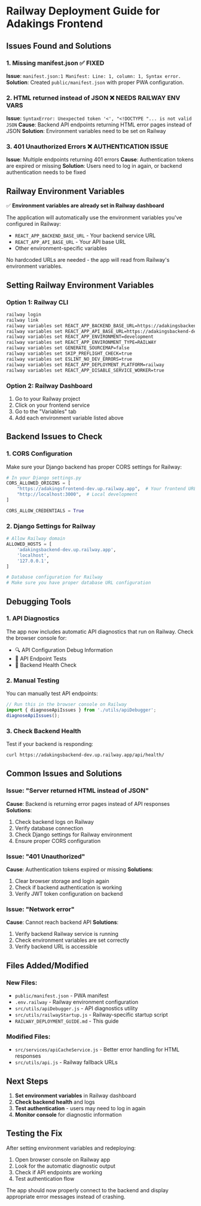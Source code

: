 # Railway Deployment Guide for Adakings Frontend

## Issues Found and Solutions

### 1. **Missing manifest.json** ✅ FIXED
**Issue**: `manifest.json:1 Manifest: Line: 1, column: 1, Syntax error.`
**Solution**: Created `public/manifest.json` with proper PWA configuration.

### 2. **HTML returned instead of JSON** ❌ NEEDS RAILWAY ENV VARS
**Issue**: `SyntaxError: Unexpected token '<', "<!DOCTYPE "... is not valid JSON`
**Cause**: Backend API endpoints returning HTML error pages instead of JSON
**Solution**: Environment variables need to be set on Railway

### 3. **401 Unauthorized Errors** ❌ AUTHENTICATION ISSUE
**Issue**: Multiple endpoints returning 401 errors
**Cause**: Authentication tokens are expired or missing
**Solution**: Users need to log in again, or backend authentication needs to be fixed

## Railway Environment Variables

✅ **Environment variables are already set in Railway dashboard**

The application will automatically use the environment variables you've configured in Railway:
- `REACT_APP_BACKEND_BASE_URL` - Your backend service URL
- `REACT_APP_API_BASE_URL` - Your API base URL
- Other environment-specific variables

No hardcoded URLs are needed - the app will read from Railway's environment variables.

## Setting Railway Environment Variables

### Option 1: Railway CLI
```bash
railway login
railway link
railway variables set REACT_APP_BACKEND_BASE_URL=https://adakingsbackend-dev.up.railway.app
railway variables set REACT_APP_API_BASE_URL=https://adakingsbackend-dev.up.railway.app/api
railway variables set REACT_APP_ENVIRONMENT=development
railway variables set REACT_APP_ENVIRONMENT_TYPE=RAILWAY
railway variables set GENERATE_SOURCEMAP=false
railway variables set SKIP_PREFLIGHT_CHECK=true
railway variables set ESLINT_NO_DEV_ERRORS=true
railway variables set REACT_APP_DEPLOYMENT_PLATFORM=railway
railway variables set REACT_APP_DISABLE_SERVICE_WORKER=true
```

### Option 2: Railway Dashboard
1. Go to your Railway project
2. Click on your frontend service
3. Go to the "Variables" tab
4. Add each environment variable listed above

## Backend Issues to Check

### 1. CORS Configuration
Make sure your Django backend has proper CORS settings for Railway:

```python
# In your Django settings.py
CORS_ALLOWED_ORIGINS = [
    "https://adakingsfrontend-dev.up.railway.app",  # Your frontend URL
    "http://localhost:3000",  # Local development
]

CORS_ALLOW_CREDENTIALS = True
```

### 2. Django Settings for Railway
```python
# Allow Railway domain
ALLOWED_HOSTS = [
    'adakingsbackend-dev.up.railway.app',
    'localhost',
    '127.0.0.1',
]

# Database configuration for Railway
# Make sure you have proper database URL configuration
```

## Debugging Tools

### 1. API Diagnostics
The app now includes automatic API diagnostics that run on Railway. Check the browser console for:
- 🔍 API Configuration Debug Information
- 🧪 API Endpoint Tests
- 🏥 Backend Health Check

### 2. Manual Testing
You can manually test API endpoints:

```javascript
// Run this in the browser console on Railway
import { diagnoseApiIssues } from './utils/apiDebugger';
diagnoseApiIssues();
```

### 3. Check Backend Health
Test if your backend is responding:
```bash
curl https://adakingsbackend-dev.up.railway.app/api/health/
```

## Common Issues and Solutions

### Issue: "Server returned HTML instead of JSON"
**Cause**: Backend is returning error pages instead of API responses
**Solutions**:
1. Check backend logs on Railway
2. Verify database connection
3. Check Django settings for Railway environment
4. Ensure proper CORS configuration

### Issue: "401 Unauthorized"
**Cause**: Authentication tokens expired or missing
**Solutions**:
1. Clear browser storage and login again
2. Check if backend authentication is working
3. Verify JWT token configuration on backend

### Issue: "Network error"
**Cause**: Cannot reach backend API
**Solutions**:
1. Verify backend Railway service is running
2. Check environment variables are set correctly
3. Verify backend URL is accessible

## Files Added/Modified

### New Files:
- `public/manifest.json` - PWA manifest
- `.env.railway` - Railway environment configuration
- `src/utils/apiDebugger.js` - API diagnostics utility
- `src/utils/railwayStartup.js` - Railway-specific startup script
- `RAILWAY_DEPLOYMENT_GUIDE.md` - This guide

### Modified Files:
- `src/services/apiCacheService.js` - Better error handling for HTML responses
- `src/utils/api.js` - Railway fallback URLs

## Next Steps

1. **Set environment variables** in Railway dashboard
2. **Check backend health** and logs
3. **Test authentication** - users may need to log in again
4. **Monitor console** for diagnostic information

## Testing the Fix

After setting environment variables and redeploying:

1. Open browser console on Railway app
2. Look for the automatic diagnostic output
3. Check if API endpoints are working
4. Test authentication flow

The app should now properly connect to the backend and display appropriate error messages instead of crashing.
